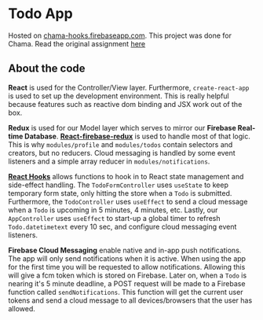 # Todo App

Hosted on [chama-hooks.firebaseapp.com](https://chama-hooks.firebaseapp.com/).
This project was done for Chama. Read the original assignment [here](https://github.com/chamatheapp/chama-frontend-assignment)

## About the code

**React** is used for the Controller/View layer. Furthermore, `create-react-app` is used to set up the development environment. This is really helpful because features such as reactive dom binding and JSX work out of the box.

**Redux** is used for our Model layer which serves to mirror our **Firebase Real-time Database**. **[React-firebase-redux](https://github.com/prescottprue/react-redux-firebase)** is used to handle most of that logic. This is why `modules/profile` and `modules/todos` contain selectors and creators, but no reducers. Cloud messaging is handled by some event listeners and a simple array reducer in `modules/notifications`.

**[React Hooks](https://www.youtube.com/watch?v=dpw9EHDh2bM)** allows functions to hook in to React state management and side-effect handling. The `TodoFormController` uses `useState` to keep temporary form state, only hitting the store when a `Todo` is submitted. Furthermore, the `TodoController` uses `useEffect` to send a cloud message when a `Todo` is upcoming in 5 minutes, 4 minutes, etc. Lastly, our `AppController` uses `useEffect` to start-up a global timer to refresh `Todo.datetimetext` every 10 sec, and configure cloud messaging event listeners.

**Firebase Cloud Messaging** enable native and in-app push notifications. The app will only send notifications when it is active. When using the app for the first time you will be requested to allow notifications. Allowing this will give a fcm token which is stored on Firebase. Later on, when a `Todo` is nearing it's 5 minute deadline, a POST request will be made to a Firebase function called `sendNotifications`. This function will get the current user tokens and send a cloud message to all devices/browsers that the user has allowed.